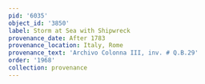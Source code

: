 ```yaml
---
pid: '6035'
object_id: '3850'
label: Storm at Sea with Shipwreck
provenance_date: After 1783
provenance_location: Italy, Rome
provenance_text: 'Archivo Colonna III, inv. # Q.B.29'
order: '1968'
collection: provenance
---
```

